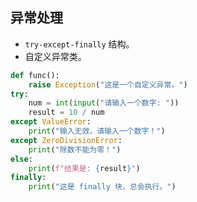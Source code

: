 ## **异常处理**

- `try-except-finally` 结构。
- 自定义异常类。

```python
def func():
    raise Exception("这是一个自定义异常。")
try:
    num = int(input("请输入一个数字: "))
    result = 10 / num
except ValueError:
    print("输入无效，请输入一个数字！")
except ZeroDivisionError:
    print("除数不能为零！")
else:
    print(f"结果是: {result}")
finally:
    print("这是 finally 块，总会执行。")
```